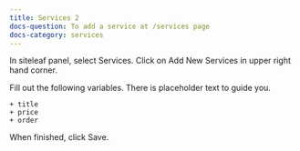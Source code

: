 ```yaml
---
title: Services 2
docs-question: To add a service at /services page
docs-category: services
---
```


In siteleaf panel, select Services. Click on Add New Services in upper right hand corner.

Fill out the following variables.  There is placeholder text to guide you.

    + title
    + price
    + order

When finished, click Save.
